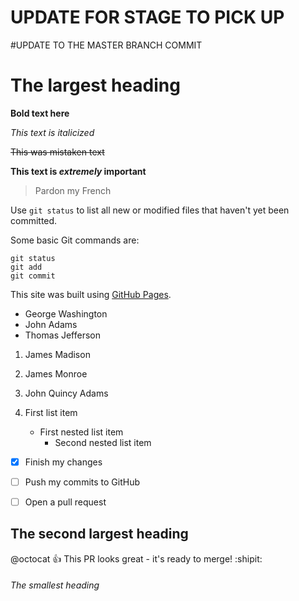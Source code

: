 # UPDATE FOR STAGE TO PICK UP

#UPDATE TO THE MASTER BRANCH COMMIT


# The largest heading

**Bold text here**

*This text is italicized*

~~This was mistaken text~~

**This text is _extremely_ important**

> Pardon my French

Use `git status` to list all new or modified files that haven't yet been committed.

Some basic Git commands are:
```
git status
git add
git commit
```

This site was built using [GitHub Pages](https://pages.github.com/).

- George Washington
- John Adams
- Thomas Jefferson

1. James Madison
2. James Monroe
3. John Quincy Adams

1. First list item
   - First nested list item
     - Second nested list item

- [x] Finish my changes
- [ ] Push my commits to GitHub
- [ ] Open a pull request



## The second largest heading

@octocat :+1: This PR looks great - it's ready to merge! :shipit:


###### The smallest heading
